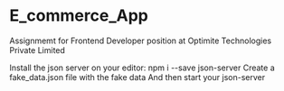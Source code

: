 # E_commerce_App
Assignmemt for Frontend Developer position at Optimite Technologies Private Limited

Install the json server on your editor: npm i --save json-server
Create a fake_data.json file with the fake data
And then start your json-server



